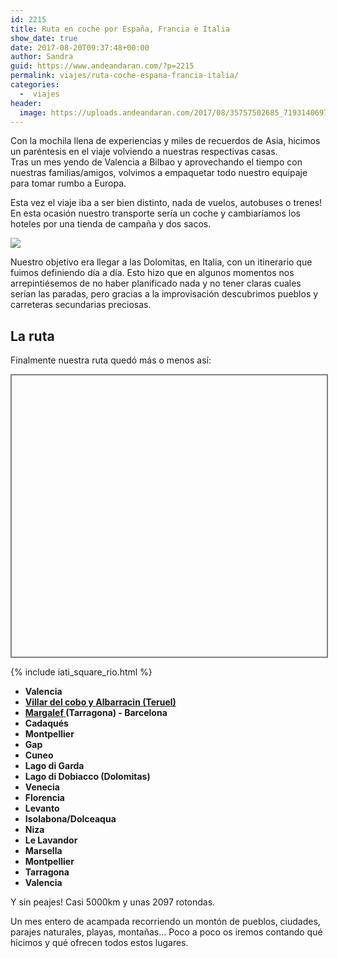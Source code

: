 ```yaml
---
id: 2215
title: Ruta en coche por España, Francia e Italia
show_date: true
date: 2017-08-20T09:37:48+00:00
author: Sandra
guid: https://www.andeandaran.com/?p=2215
permalink: viajes/ruta-coche-espana-francia-italia/
categories:
  -  viajes
header:
  image: https://uploads.andeandaran.com/2017/08/35757502685_7193140697_o-e1503219429695.jpg
---
```


  Con la mochila llena de experiencias y miles de recuerdos de Asia, hicimos un paréntesis en el viaje volviendo a nuestras respectivas casas.<br /> Tras un mes yendo de Valencia a Bilbao y aprovechando el tiempo con nuestras familias/amigos, volvimos a empaquetar todo nuestro equipaje para tomar rumbo a Europa.



  Esta vez el viaje iba a ser bien distinto, nada de vuelos, autobuses o trenes! En esta ocasión nuestro transporte sería un coche y cambiaríamos los hoteles por una tienda de campaña y dos sacos.


[<img class="aligncenter wp-image-2254" src="https://uploads.andeandaran.com/2017/08/IMG_6155.jpg?resize=731%2C487&#038;ssl=1" />](https://uploads.andeandaran.com/2017/08/IMG_6155.jpg)


  Nuestro objetivo era llegar a las Dolomitas, en Italia, con un itinerario que fuimos definiendo día a día. Esto hizo que en algunos momentos nos arrepintiésemos de no haber planificado nada y no tener claras cuales serían las paradas, pero gracias a la improvisación descubrimos pueblos y carreteras secundarias preciosas.

## La ruta

Finalmente nuestra ruta quedó más o menos así:


  <div id="map_ol3js_5" class="map" style="width:100%; height:450px; overflow:hidden;border:2px solid grey;">
    <div id="map_ol3js_5_popup" class="ol-popup" >
      <a href="#" id="map_ol3js_5_popup-closer" class="ol-popup-closer"></a>       
      <div id="map_ol3js_5_popup-content">
      </div>
    </div>
  </div>


{% include iati_square_rio.html %}

  * <span><strong>Valencia </strong></span>
  * <span><a href="viajes/espana/sierra-albarracin/"><strong>Villar del cobo y Albarracin (Teruel)</strong></a></span>
  * <span><strong><a href="/viajes/espana/escalada-en-margalef/">Margalef </a>(Tarragona) - Barcelona</strong></span>
  * <span><strong>Cadaqués </strong></span>
  * <span><strong>Montpellier </strong></span>
  * <span><strong>Gap</strong></span>
  * <span><strong>Cuneo</strong></span>
  * <span><strong>Lago di Garda</strong></span>
  * <span><strong>Lago di Dobiacco (Dolomitas)</strong></span>
  * <span><strong>Venecia</strong></span>
  * <span><strong>Florencia</strong></span>
  * <span><strong>Levanto</strong></span>
  * <span><strong>Isolabona/Dolceaqua</strong></span>
  * <span><strong>Niza</strong></span>
  * <span><strong>Le Lavandor</strong></span>
  * <span><strong>Marsella</strong></span>
  * <span><strong>Montpellier</strong></span>
  * <span><strong>Tarragona</strong></span>
  * <span><strong>Valencia</strong></span>


  Y sin peajes! Casi 5000km y unas 2097 rotondas.


Un mes entero de acampada recorriendo un montón de pueblos, ciudades, parajes naturales, playas, montañas... Poco a poco os iremos contando qué hicimos y qué ofrecen todos estos lugares.

